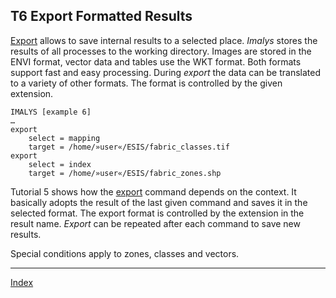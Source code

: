 ## T6	Export Formatted Results

[Export]() allows to save internal results to a selected place. *Imalys* stores the results of all processes to the working directory. Images are stored in the ENVI format, vector data and tables use the WKT format. Both formats support fast and easy processing. During *export* the data can be translated to a variety of other formats. The format is controlled by the given extension.

```
IMALYS [example 6]
…
export
	select = mapping
	target = /home/»user«/ESIS/fabric_classes.tif
export
	select = index
	target = /home/»user«/ESIS/fabric_zones.shp
```

Tutorial 5 shows how the [export]() command depends on the context. It basically adopts the result of the last given command and saves it in the selected format. The export format is controlled by the extension in the result name. *Export* can be repeated after each command to save new results.

Special conditions apply to zones, classes and vectors.

-----

[Index](Index.md)

